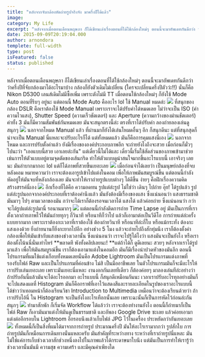 ```yaml
---
title: "หลังจากจับกล้องหัดถ่ายรูปจริงจัง มาครึ่งปีได้แล้ว"
image:
category: My Life
excerpt: "หลังจากเมื่อตอนเดือนพฤษภา ก็ได้เขียนเล่าเรื่องตอนที่ได้ใช้กล้องใหม่ๆ ตอนนี้จะมาอัพเดทกันดีกว่า ว่าครึ่งปีที่จับกล้องมาได้อะไรมาบ้าง"
date: 2015-09-09T20:19:04.000
author: arnondora
templete: full-width
type: post
isFeatured: false
status: published
---
```


หลังจากเมื่อตอนเดือนพฤษภา ก็ได้เขียนเล่าเรื่องตอนที่ได้ใช้กล้องใหม่ๆ ตอนนี้จะมาอัพเดทกันดีกว่า ว่าครึ่งปีที่จับกล้องมาได้อะไรมาบ้าง
กล้องก็ยังตัวเดิมไม่เปลี่ยน (ใครจะเปลี่ยนครึ่งปีตัวว่ะ!!) นั่นก็คือ Nikon D5300 เลนส์เดิมไม่มีซื้อเพิ่ม เพราะตังไม่มี TT เมื่อตอนใช้กล้องใหม่ๆ ก็ยังใช้ Mode Auto ตอนที่รีบๆ อยู่นะ แต่ตอนนี้ Mode Auto คืออะไร lol ใช้ Manual หมดล่ะ
![](https://fbcdn-sphotos-e-a.akamaihd.net/hphotos-ak-xfa1/t31.0-8/11206790_10206889280850994_5372680525644030010_o.jpg?dl=1)
ที่สนุกของกล้อง DSLR คือเราต้องใช้ Mode Manual เพราะเราจะได้ปรับค่าได้หมดเลย ไม่ว่าจะเป็น ISO (ค่าความไวแสง), Shutter Speed (ความเร็วชัตเตอร์) และ Aperture (ความกว้างของม่านชัตเตอร์) ค่าทั้ง 3 มันก็มีความสัมพันธ์กันหมดเลย มันจะสนุกตรงนี้ล่ะ ตรงที่เราได้ปรับค่า ลองถ่ายลองเล่นดูสนุกๆ
![](https://scontent-sin1-1.xx.fbcdn.net/hphotos-xpf1/t31.0-8/11951537_10207864553432199_7481859716403201776_o.jpg?dl=1)
นอกจากโหมด Manual แล้ว ที่ผ่านมาก็ยังได้เล่นโหมดอื่นๆ อีก ก็สนุกดีนะ แต่ที่สนุกสุดก็น่าจะเป็น Manual นี่แหละจะปรับอะไรก็ได้ แต่ทั้งหมดแล้ว มันก็คือการคุมแสงนี่เอง
![](https://farm6.staticflickr.com/5808/21082900120_30f0144ae2_o_d.jpg)
นอกจากโหมด และการปรับตั้งค่าแล้ว ยังมีเรื่องขององค์ประกอบภาพอีก จะถ่ายยังไงถึงจะสวย เมื่อก่อนก็มั่วๆ ไปนะว่า "เออแบบนี้สวย เอาเลยล่ะกัน" แต่เดี๋ยวนี้ไม่ได้และ เดี๋ยวนี้เริ่มใช้สัดส่วนของภาพเข้ามาช่วย เช่นการให้ตัวแบบอยู่ตามจุดตัดของเส้นกริด ทำให้ตัวแบบดูน่าสนใจมากขึ้นอะไรแบบนี้ เอาจริงๆ เลยนะ มันลำบากมากอะ lol แต่ก็ได้ภาพที่สวยขึ้นเยอะเลย
![](https://fbcdn-sphotos-c-a.akamaihd.net/hphotos-ak-xpt1/t31.0-8/11822913_10207652708656212_5065107798614440873_o.jpg?dl=1)
เมื่อก่อนจำได้เลยว่า เป็นมนุษย์กล้องที่จบหลังคอม หมายความว่า เราจะต้องเอารูปเข้าไปแต่งในคอม เพื่อให้ภาพมันสมบูรณ์ขึ้น แต่ตอนนี้กำลังหัดอยู่ให้มันจบที่หลังกล้องเลย มันจะทำให้เราถ่ายรูปแบบต่างๆ ได้ดีขึ้น ง่ายๆ คือฝึกเรื่องความคิดสร้างสรรค์นี่เอง
![](https://scontent-sin1-1.xx.fbcdn.net/hphotos-xpt1/t31.0-8/11713929_10207411072815467_3724947611507650462_o.jpg?dl=1)
อีกเรื่องที่ได้คือ ความอดทน รูปแต่ล่ะรูป ไม่ใช่ว่า เดินๆ ไปถ่าย อุ๊ย! ได้รูปแล้ว รูปแต่ล่ะรูปนอกจากองค์ประกอบที่เราต้องคำนึงแล้ว มันยังต้องมีเรื่องของแสง ซึ่งแน่นอนว่า แสงธรรมชาติมันมาๆ ไปๆ ตามเวลาของมัน กว่าจะได้เราก็ต้องรอจนเวลาได้ แสงได้ แล้วค่อยถ่าย ซึ่งแน่นอนว่า กว่าจะได้รูปแต่ล่ะรูปมานี่ รอนานมากๆ
![](https://scontent-sin1-1.xx.fbcdn.net/hphotos-xap1/t31.0-8/10333817_10207254372338053_7010533599932498580_o.jpg?dl=1)
แต่ตอนนี้กำลังติดการถ่าย Time Lapse อยู่ มันเป็นการที่เราตั้งเวลาถ่ายภาพไว้ให้มันถ่ายทุกๆ กี่วินาที หรือนาทีก็ว่าไป แล้วก็เอามาต่อเป็นวีดีโอ การถ่ายแต่ล่ะครั้งแบบยากมาก เพราะเราต้องกะเวลาที่เราต้องใช้ ต้องถ่ายวินาที หรือนาทีล่ะกี่ใบ หรือแม้กระทั่ง ต้องกะแสงเองด้วย ยิ่งถ่ายนานก็ยิ่งกะยากไปอีก อย่างช่วง 5 โมง แล้วจะถ่ายไปถึงสักทุ่มนึง เราก็ต้องตั้งค่ากล้องเพื่อให้มันเข้ากับแสงของช่วงเวลานั้น ซึ่งแน่นอนว่า เราจะไปรู้ได้ไงว่า แสงมันจะเป็นยังไง หรือเราต้องตั้งโน้นนี่นั่นเท่าไหร่ **พลาดที พังทั้งคลิปเลยนะ! **แต่ถ้าได้ก็ ดูดีเลยนะ สวยๆ
หลังจากเราได้รูปมาแล้ว เพื่อให้มันสมบูรณ์ขึ้น เราก็ต้องเอามาแต่งในคอมอีก มันก็มีเรื่องน่าปวดหัวของมันอีก ตอนนี้โปรแกรมที่ผมใช้แต่งเกือบทั้งหมดเลยนั่นคือ Adobe Lightroom มันเป็นโปรแกรมแต่งภาพที่รองรับไฟล์ Raw และเป็นโปรแกรมที่ค่อนข้าง ไม่สิ เป็นมืออาชีพเลย ในตัวโปรแกรมมันก็จะมีอะไรให้เราปรับเล่นเยอะเลย เพราะมันเยอะนี่แหละ งานงอกกันเลยทีเดียว ก็ต้องค่อยๆ มาลองเล่นทีล่ะอย่างว่า ถ้าปรับอันนี้แล้วมันจะได้อะไรออกมา อะไรแบบนี้ ก็สนุกดีเหมือนกันนะ
เวลาเราปรับอะไรทุกอย่างมันก็จะไปแสดงผลที่ Histogram มันก็คือกราฟที่เอาไว้แสดงสีและรายละเอียดในรูปของเราอะไรแบบนี้ ได้ข่าวว่าเทอมหน้าก็ต้องเรียนวิชา Introduction to Multimedia เหมือนว่าจะต้องเรียนด้วยว่า ถ้าเราปรับไอ้นี่ ใน Histogram จะเป็นยังไงอะไรเทือกนั้นเลย เพราะฉะนั้นก็เป็นการหัดไว้ก่อนล่ะกันสนุกๆ
![](https://farm1.staticflickr.com/750/20648326164_67af248c5a_o_d.jpg)
ทำมาสักพัก ก็เริ่มจัด Workflow ได้แล้วว่า เราจะต้องทำงานยังไง ตอนนี้ก็ถ่ายมาก็เป็นไฟล์ Raw ก็เอามันมาแต่งให้มันดูเป็นธรรมชาติ และอัพลง Google Drive ซะเลย แล้วค่อยเอามาแต่งต่ออีกรอบใน Lightroom อีกรอบนึงแล้วเก็บไฟล์ JPG ไว้ในเครื่อง ประหยัดกว่ากันเยอะเลย
![](https://fbcdn-sphotos-g-a.akamaihd.net/hphotos-ak-xat1/t31.0-8/11807379_10207599688570743_1591270307177779442_o.jpg?dl=1)
ทั้งหมดนี้ก็เป็นสิ่งที่ผมได้มาจากการถ่ายรูป ประมาณครึ่งปี มันให้อะไรเรามากกว่า รูปสักใบ การถ่ายรูปมันก็เหมือนการเดินทางนั่นแหละครับ มันสำคัญที่ระหว่างทาง ระหว่างที่เราถ่ายรูปนี่แหละ มันไม่ใช่แค่การเก็บช่วงเวลาสักช่วงหนึ่งลงไปในภาพแล้วได้กระดาษมาใบนึง แต่มันเป็นการทำให้เรารู้ว่า ช่วงเวลานั้นมันมี ความสุข ความเศร้า และมีคุณค่าเพียงใด
